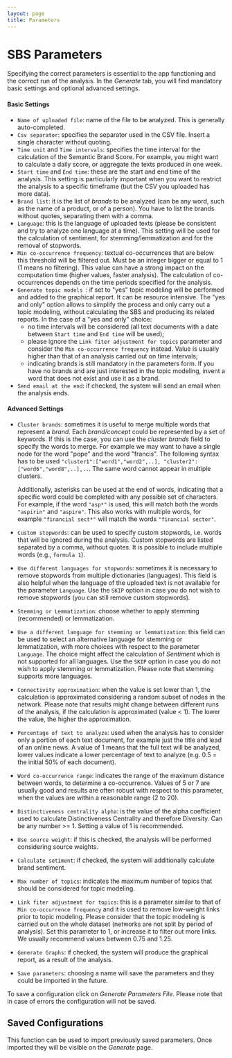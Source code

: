 ```yaml
---
layout: page
title: Parameters
---
```


# SBS Parameters
Specifying the correct parameters is essential to the app functioning and the correct run of the analysis. In the *Generate* tab, you will find mandatory basic settings and optional advanced settings.

#### Basic Settings

- `Name of uploaded file`: name of the file to be analyzed. This is generally auto-completed.
- `Csv separator`: specifies the separator used in the CSV file. Insert a single character without quoting.
- `Time unit` and `Time intervals`: specifies the time interval for the calculation of the Semantic Brand Score. For example, you might want to calculate a daily score, or aggregate the texts produced in one week.
- `Start time` and `End time`: these are the start and end time of the analysis. This setting is particularly important when you want to restrict the analysis to a specific timeframe (but the CSV you uploaded has more data).
- `Brand list`: it is the list of *brands* to be analyzed (can be any word, such as the name of a product, or of a person). You have to list the brands without quotes, separating them with a comma.
- `Language`: this is the language of uploaded texts (please be consistent and try to analyze one language at a time). This setting will be used for the calculation of sentiment, for stemming/lemmatization and for the removal of stopwords.
- `Min co-occurrence frequency`: textual co-occurrences that are below this threshold will be filtered out. Must be an integer bigger or equal to 1 (1 means no filtering). This value can have a strong impact on the computation time (higher values, faster analysis).  The calculation of co-occurrences depends on the time periods specified for the analysis.
- `Generate topic models `: if set to "yes" topic modeling will be performed and added to the graphical report. It can be resource intensive. The "yes and only" option allows to simplify the process and only carry out a topic modeling, without calculating the SBS and producing its related reports. In the case of a "yes and only" choice:
  - no time intervals will be considered (all text documents with a date between `Start time` and `End time` will be used);
  - please ignore the `Link fiter adjustment for topics` parameter and consider the `Min co-occurrence frequency` instead. Value is usually higher than that of an analysis carried out on time intervals;
  - indicating brands is still mandatory in the parameters form. If you have no brands and are just interested in the topic modeling, invent a word that does not exist and use it as a brand.
- `Send email at the end`: if checked, the system will send an email when the analysis ends.

#### Advanced Settings

- `Cluster brands`: sometimes it is useful to merge multiple words that represent a *brand*. Each *brand/concept* could be represented by a set of keywords. If this is the case, you can use the *cluster brands* field to specify the words to merge. For example we may want to have a single node for the word "pope" and the word "francis". The following syntax has to be used `"cluster1":["word1","word2",..], "cluster2":["word6","word8",..],..`. The same word cannot appear in multiple clusters.

  Additionally, asterisks can be used at the end of words, indicating that a specific word could be completed with any possible set of characters. For example, if the word `"asp*"` is used, this will match both the words `"aspirin"` and `"aspire"`. This also works with multiple words, for example `"financial sect*"` will match the words `"financial sector"`.

- `Custom stopwords`: can be used to specify custom stopwords, i.e. words that will be ignored during the analysis. Custom stopwords are listed separated by a comma, without quotes. It is possible to include multiple words (e.g., `formula 1`).

- `Use different languages for stopwords`: sometimes it is necessary to remove stopwords from multiple dictionaries (languages). This field is also helpful when the language of the uploaded text is not available for the parameter `Language`. Use the `SKIP` option in case you do not wish to remove stopwords (you can still remove custom stopwords).

- `Stemming or Lemmatization`: choose whether to apply stemming (recommended) or lemmatization.

- `Use a different language for stemming or lemmatization`: this field can be used to select an alternative language for stemming or lemmatization, with more choices with respect to the parameter `Language`. The choice might affect the calculation of *Sentiment* which is not supported for all languages. Use the `SKIP` option in case you do not wish to apply stemming or lemmatization. Please note that stemming supports more languages.

- `Connectivity approximation`: when the value is set lower than 1, the calculation is approximated considering a random subset of nodes in the network. Please note that results might change between different runs of the analysis, if the calculation is approximated (value < 1). The lower the value, the higher the approximation. 

- `Percentage of text to analyze`: used when the analysis has to consider only a portion of each text document, for example just the title and lead of an online news. A value of 1 means that the full text will be analyzed, lower values indicate a lower percentage of text to analyze (e.g. 0.5 = the initial 50% of each document).

- `Word co-occurrence range`: indicates the range of the maximum distance between words, to determine a co-occurrence. Values of 5 or 7 are usually good and results are often robust with respect to this parameter, when the values are within a reasonable range (2 to 20). 

- `Distinctiveness centrality alpha`: is the value of the alpha coefficient used to calculate Distinctiveness Centrality and therefore Diversity. Can be any number >= 1. Setting a value of 1 is recommended.

- `Use source weight`: if this is checked, the analysis will be performed considering source weights.

- `Calculate setiment`: if checked, the system will additionally calculate brand sentiment.

- `Max number of topics`: indicates the maximum number of topics that should be considered for topic modeling.

- `Link fiter adjustment for topics`: this is a parameter similar to that of `Min co-occurrence frequency` and it is used to remove low-weight links prior to topic modeling. Please consider that the topic modeling is carried out on the whole dataset (networks are not split by period of analysis). Set this parameter to 1, or increase it to filter out more links. We usually recommend values between 0.75 and 1.25.

- `Generate Graphs`: if checked, the system will produce the graphical report, as a result of the analysis.

- `Save parameters`: choosing a name will save the parameters and they could be imported in the future. 

To save a configuration click on *Generate Parameters File*. Please note that in case of errors the configuration will not be saved.

## Saved Configurations
This function can be used to import previously saved parameters. Once imported they will be visible on the *Generate* page.